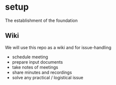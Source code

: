 # setup
The establishment of the foundation

## Wiki
We will use this repo as a wiki and for issue-handling
- schedule meeting
- prepare input documents
- take notes of meetings
- share minutes and recordings
- solve any practical / logistical issue

